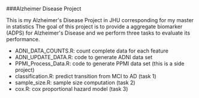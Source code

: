 ###Alzheimer Disease Project

This is my Alzheimer's Disease Project in JHU corresponding for my master in statistics
The goal of this project is to provide a aggregate biomarker (ADPS) for Alzheimer's Disease and we perform three tasks to evaluate its performance. 

* ADNI_DATA_COUNTS.R: count complete data for each feature
* ADNI_UPDATE_DATA.R: code to generate ADNI data set
* PPMI_Process_Data.R: code to generate PPMI data set (this is a side project)
* classification.R: predict transition from MCI to AD (task 1)
* sample_size.R: sample size computation (task 2)
* cox.R: cox proportional hazard model (task 3)
